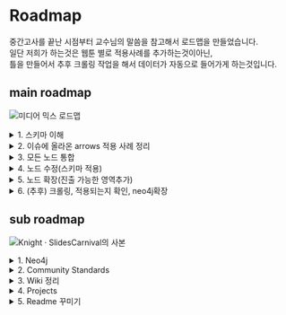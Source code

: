 # Roadmap
중간고사를 끝난 시점부터 교수님의 말씀을 참고해서 로드맵을 만들었습니다.  
일단 저희가 하는것은 웹툰 별로 적용사례를 추가하는것이아닌,  
틀을 만들어서 추후 크롤링 작업을 해서 데이터가 자동으로 들어가게 하는것입니다.
  
  
## main roadmap
![미디어 믹스 로드맵](https://user-images.githubusercontent.com/101037541/166185780-8666269c-2c43-4c22-a306-12ec942fcdf0.png)
<details>
<summary>1. 스키마 이해</summary>
<div markdown="1">       

    스키마는 데이터를 저장하기위한 틀인것 같습니다. 향후 작업을 위해 스키마에 대한 이해는 필수라고 생각하여 첫번째로 추가했습니다.
    잘 정리하여 Wiki에 올리면 좋을것 같습니다.

</div>
</details>

<details>
<summary>2. 이슈에 올라온 arrows 적용 사례 정리</summary>
<div markdown="1">       

    현재 방향이 데이터의 틀을 만들어 추후 크롤링한 데이터를 잘 넣어지게 하는것이 목표입니다.
    따라서 이슈에 올라온 웹툰 별로 실제 적용한 것들이 사용 안될 가능성이 큽니다. 
    하지만 다르게 사용 될 경우를 고려해 이슈에 올라온 arrows 자료들을 정리하는 것이 좋을것 같습니다. 

  
</div>
</details>

<details>
<summary>3. 모든 노드 통합</summary>
<div markdown="1">       

    PDF자료_arrows폴더에 저장된 모든 파일을 하나의 파일로 합치는 과정이 필요합니다. 
    최대한 모든 사람이 보기 쉽도록 가시성을 중시해서 만드시면 좋을것 같습니다.


</div>
</details>

<details>
<summary>4. 노드 수정(스키마 적용)</summary>
<div markdown="1">       

    a) 스키마를 이해한대로 데이터 틀을 제대로 만들어야합니다.
    b) 연결 관계 적기, 데이터를 넣을때 관계를 보고 넣기 때문에 이과정이 필요할듯합니다.
    c) 매화 추가되는 내용 넣을수있게 설계, 이것은 교수님이 언급하신 부분으로 하면 좋을것 같습니다.
</div>
</details>

<details>
<summary>5. 노드 확장(진출 가능한 영역추가)</summary>
<div markdown="1">       

    통합된 노드에서 추가적으로 확장 가능한 영역이 있다면 추가해주시면 감사하겠습니다. 
    ex) 웹툰 → 무대화

</div>
</details>

<details>
<summary>6. (추후) 크롤링, 적용되는지 확인, neo4j확장</summary>
<div markdown="1">       

    이부분은 neo4j만 하면 될것 같습니다. 크롤링은 안해도 될 것 같습니다. 
    하지만 이 프로젝트를 우리가 진짜 한다고 생각하며 하는것도 좋을것같습니다.
</div>
</details>


## sub roadmap
![Knight · SlidesCarnival의 사본](https://user-images.githubusercontent.com/100738390/166186953-ae19a469-4fba-4137-98d2-c7e9e6d757cd.png)

<details>
<summary>1. Neo4j</summary>
<div markdown="1">       

    저희가 하려하는 프로젝트는 최종적으로 Neo4j를 이용하여 구현됩니다. 하지만 Neo4j는 많은 명령어들이 있고, 시스템 또한 한눈에 알기는 어렵습니다.
    때문에, Neo4j의 기능과 명령어들을 대략적이라도 습득하는 것이 우선되어야합니다.
  
</div>
</details>

<details>
<summary>2. Community Standards</summary>
<div markdown="1">       

    Repository>Insights>Community Standards로 들어가시면 여러가지 Checklist가 있습니다.
    작성 기준(2022.05.02)으로, README,License만이 추가되어 있습니다. 
    Description, Code of Conduct, Contributing, Issue templates, Pull request template을 추가하시면 됩니다.
    예를 들어, Pull request를 할 때 필요한 내용들을 양식으로 만들어서 Pull request template을 만들어 주시면 됩니다.
  
</div>
</details>


<details>
<summary>3. Wiki 정리</summary>
<div markdown="1">       

    현재 Wiki는 Home에만 너무 많은 정보가 몰려 있습니다. 이는 가독성을 떨어뜨려 Wiki의 제 역할을 못하게 합니다.
    New Page 기능을 사용하여, 분류가 필요하다고 생각합니다.
    예를 들어 RDF,LPG에 관한 내용은 새로 페이지를 만드는 것이 좋을 것 같고, 
    이 둘의 차이점도 중요하기 때문에 보이게 작성해주시면 좋을 것 같습니다.

</div>
</details>

<details>
<summary>4. Projects</summary>
<div markdown="1">       

    이 단계는 필수적인 절차는 아니지만, Repository의 Projects기능을 사용하면,
    많은 사람들이 한 번에 프로젝트의 진행 상황을 알 수 있을 것 입니다.
    to-do 리스트와 기능이 비슷한 것 같습니다.

</div>
</details>

<details>
<summary>5. Readme 꾸미기</summary>
<div markdown="1">       

    현재 Readme는 내용의 큰 문제는 없지만, 사진,그림 등이 없어 가시성이 떨어집니다.
    저희의 프로젝트를 한 눈에 알 수 있는 이미지가 있으면 좋을 것 같아 제안해봅니다.

</div>
</details>
